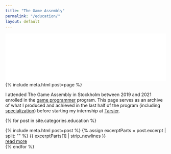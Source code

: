 ```yaml
---
title: "The Game Assembly"
permalink: "/education/"
layout: default
---
```


<article>
  
  <img class="centered half" src="/assets/images/tga.png">
  {% include meta.html post=page %}
  <md-block>
  

  I attended The Game Assembly in Stockholm between 2019 and 2021 enrolled in the <a href="https://thegameassembly.com/se/utbildningar/spelprogrammerare/">game programmer</a> program. 
  This page serves as an archive of what I produced and achieved in the last half of the program (including <a href="{{site.baseurl}}/education/specialization/">specialization</a>)
  before starting my internship at <a href="{{site.baseurl}}/tarsier/">Tarsier</a>.
  

  </md-block>
  <script type="module" src="https://md-block.verou.me/md-block.js"></script>
</article>

  {% for post in site.categories.education %}
<article>
    {% include meta.html post=post %}
    {% assign excerptParts = post.excerpt | split: "<!--excerpt-begin-->" %}
    {{ excerptParts[1] | strip_newlines }}
    <footer class="button"><a href="{{ post.url | relative_url }}">read more</a></footer>
</article>
  {% endfor %}